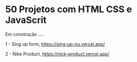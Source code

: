 # 50 Projetos com HTML CSS e JavaScrit
 
Em construção ....

1 - Sing up form, https://sing-up-nu.vercel.app/

2 - Nike Product, https://nick-product.vercel.app/
